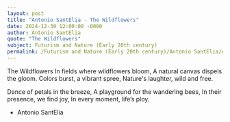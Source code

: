 ```yaml
---
layout: post
title: "Antonio SantElia - The Wildflowers"
date: 2024-12-30 12:00:00 -0000
author: Antonio SantElia
quote: "The Wildflowers"
subject: Futurism and Nature (Early 20th century)
permalink: /Futurism and Nature (Early 20th century)/Antonio SantElia/Antonio SantElia - The Wildflowers
---
```


The Wildflowers
In fields where wildflowers bloom,
A natural canvas dispels the gloom.
Colors burst, a vibrant spree,
Nature's laughter, wild and free.

Dance of petals in the breeze,
A playground for the wandering bees,
In their presence, we find joy,
In every moment, life’s ploy.


- Antonio SantElia

